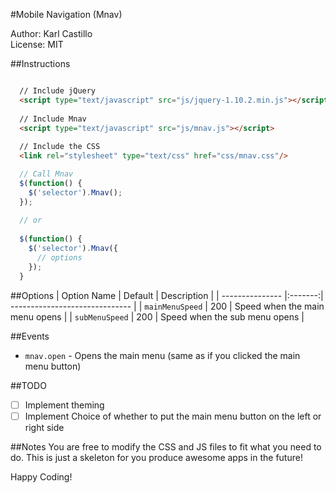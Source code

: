 #Mobile Navigation (Mnav)

Author: Karl Castillo<br/>
License: MIT

##Instructions
```html

  // Include jQuery
  <script type="text/javascript" src="js/jquery-1.10.2.min.js"></script>
  
  // Include Mnav
  <script type="text/javascript" src="js/mnav.js"></script>
  
  // Include the CSS
  <link rel="stylesheet" type="text/css" href="css/mnav.css"/>
```
```javascript
  // Call Mnav
  $(function() {
    $('selector').Mnav();
  });
  
  // or
  
  $(function() {
    $('selector').Mnav({
      // options
    });
  }
```


##Options
| Option Name     | Default | Description                    |
| --------------- |:-------:| ------------------------------ |
| `mainMenuSpeed` | 200     | Speed when the main menu opens |
| `subMenuSpeed`  | 200     | Speed when the sub menu opens  |

##Events
- `mnav.open` - Opens the main menu (same as if you clicked the main menu button)

##TODO
- [ ] Implement theming
- [ ] Implement Choice of whether to put the main menu button on the left or right side

##Notes
You are free to modify the CSS and JS files to fit what you need to do. This is just a skeleton for you produce awesome apps in the future!

Happy Coding!
